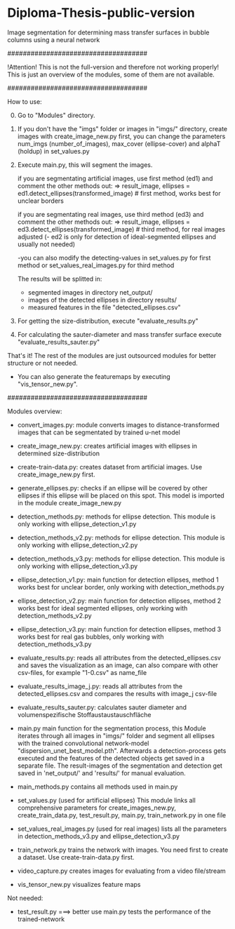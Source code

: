 # Diploma-Thesis-public-version
Image segmentation for determining mass transfer surfaces in bubble columns using a neural network


####################################

!Attention! This is not the full-version and therefore not working properly!
This is just an overview of the modules, some of them are not available.

####################################

How to use:

0. Go to "Modules\" directory.

1. If you don't have the "imgs" folder or images in "imgs/" directory, create images with create_image_new.py first, you can change the parameters num_imgs (number_of_images),  max_cover (ellipse-cover) and alphaT (holdup) in set_values.py

2. Execute main.py, this will segment the images.

   if you are segmentating artificial images, use first method (ed1) and comment the other methods out:
   => result_image, ellipses = ed1.detect_ellipses(transformed_image)     # first method, works best for unclear borders

   if you are segmentating real images, use third method (ed3) and comment the other methods out:
   => result_image, ellipses = ed3.detect_ellipses(transformed_image)  # third method, for real images adjusted
   (- ed2 is only for detection of ideal-segmented ellipses and usually not needed)

   -you can also modify the detecting-values in set_values.py for first method or set_values_real_images.py for third method

   The results will be splitted in:
   - segmented images in directory net_output/
   - images of the detected ellipses in directory results/
   - measured features in the file "detected_ellipses.csv"

3. For getting the size-distribution, execute "evaluate_results.py"

4. For calculating the sauter-diameter and mass transfer surface execute "evaluate_results_sauter.py"

That's it! The rest of the modules are just outsourced modules for better structure or not needed.
- You can also generate the featuremaps by executing "vis_tensor_new.py".

####################################

Modules overview:

- convert_images.py:
module converts images to distance-transformed images that can be segmentated by trained u-net model

- create_image_new.py:
creates artificial images with ellipses in determined size-distribution

- create-train-data.py:
creates dataset from artificial images. Use create_image_new.py first.

- generate_ellipses.py:
checks if an ellipse will be covered by other ellipses if this ellipse will be placed on this spot. This model is imported in the module create_image_new.py

- detection_methods.py:
methods for ellipse detection. This module is only working with ellipse_detection_v1.py

- detection_methods_v2.py:
methods for ellipse detection. This module is only working with ellipse_detection_v2.py

- detection_methods_v3.py:
methods for ellipse detection. This module is only working with ellipse_detection_v3.py

- ellipse_detection_v1.py:
main function for detection ellipses, method 1 works best for unclear border,
only working with detection_methods.py

- ellipse_detection_v2.py:
main function for detection ellipses, method 2 works best for ideal segmented ellipses,
only working with detection_methods_v2.py

- ellipse_detection_v3.py:
main function for detection ellipses, method 3 works best for real gas bubbles,
only working with detection_methods_v3.py

- evaluate_results.py:
reads all attributes from the detected_ellipses.csv and saves the visualization as an image, 
can also compare with other csv-files, for example "1-0.csv" as name_file

- evaluate_results_image_j.py:
reads all attributes from the detected_ellipses.csv and compares the results with image_j csv-file 

- evaluate_results_sauter.py:
calculates sauter diameter and volumenspezifische Stoffaustaustauschfläche

- main.py
main function for the segmentation process, this Module iterates through all images in "imgs/" folder and segment all ellipses with the trained convolutional network-model "dispersion_unet_best_model.pth". Afterwards a detection-process gets executed and the features of the detected objects get saved in a separate file. The result-images of the segmentation and detection get saved in 'net_output/' and 'results/' for manual evaluation.

- main_methods.py
contains all methods used in main.py

- set_values.py (used for artificial ellipses)
This module links all comprehensive parameters for create_images_new.py, create_train_data.py, test_result.py, main.py,  train_network.py in one file

- set_values_real_images.py (used for real images)
lists all the parameters in detection_methods_v3.py and ellipse_detection_v3.py

- train_network.py
trains the network with images. You need first to create a dataset. Use create-train-data.py first.

- video_capture.py
creates images for evaluating from a video file/stream

- vis_tensor_new.py
visualizes feature maps

Not needed:
- test_result.py ===> better use main.py 
tests the performance of the trained-network 
